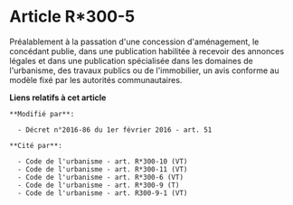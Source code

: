 # Article R*300-5

Préalablement à la passation d'une concession d'aménagement, le concédant publie, dans une publication habilitée à recevoir
des annonces légales et dans une publication spécialisée dans les domaines de l'urbanisme, des travaux publics ou de
l'immobilier, un avis conforme au modèle fixé par les autorités communautaires.

**Liens relatifs à cet article**

	**Modifié par**:

	  - Décret n°2016-86 du 1er février 2016 - art. 51

	**Cité par**:

	  - Code de l'urbanisme - art. R*300-10 (VT)
	  - Code de l'urbanisme - art. R*300-11 (VT)
	  - Code de l'urbanisme - art. R*300-6 (VT)
	  - Code de l'urbanisme - art. R*300-9 (T)
	  - Code de l'urbanisme - art. R300-9-1 (VT)
